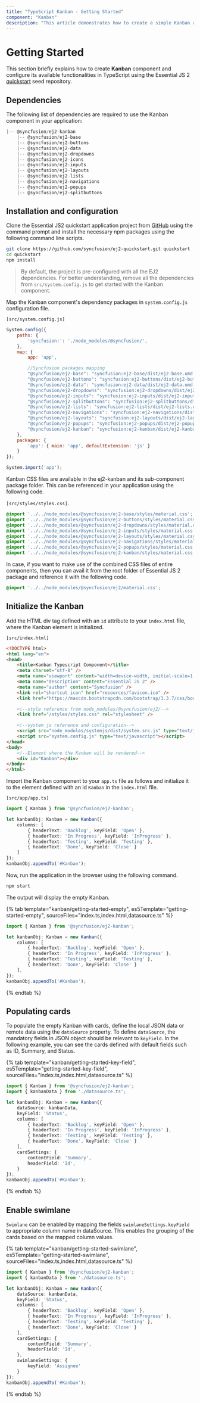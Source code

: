 ```yaml
---
title: "TypeScript Kanban - Getting Started"
component: "Kanban"
description: "This article demonstrates how to create a simple Kanban and configure its available features."
---
```


# Getting Started

This section briefly explains how to create **Kanban** component and configure its available functionalities in TypeScript using the Essential JS 2 [quickstart](https://github.com/syncfusion/ej2-quickstart.git) seed repository.

## Dependencies

The following list of dependencies are required to use the Kanban component in your application:

```javascript
|-- @syncfusion/ej2-kanban
    |-- @syncfusion/ej2-base
    |-- @syncfusion/ej2-buttons
    |-- @syncfusion/ej2-data
    |-- @syncfusion/ej2-dropdowns
    |-- @syncfusion/ej2-icons
    |-- @syncfusion/ej2-inputs
    |-- @syncfusion/ej2-layouts
    |-- @syncfusion/ej2-lists
    |-- @syncfusion/ej2-navigations
    |-- @syncfusion/ej2-popups
    |-- @syncfusion/ej2-splitbuttons
```

## Installation and configuration

Clone the Essential JS2 quickstart application project from
[GitHub](https://github.com/syncfusion/ej2-quickstart.git) using the command prompt and
install the necessary npm packages using the following command line scripts.

```sh
git clone https://github.com/syncfusion/ej2-quickstart.git quickstart
cd quickstart
npm install
```

>By default, the project is pre-configured with all the EJ2 dependencies. For better understanding, remove all the dependencies from `src/system.config.js` to get started with the Kanban component.

Map the Kanban component's dependency packages in `system.config.js` configuration file.

`[src/system.config.js]`

```javascript
System.config({
    paths: {
        'syncfusion:': './node_modules/@syncfusion/',
    },
    map: {
        app: 'app',

        //Syncfusion packages mapping
        "@syncfusion/ej2-base": "syncfusion:ej2-base/dist/ej2-base.umd.min.js",
        "@syncfusion/ej2-buttons": "syncfusion:ej2-buttons/dist/ej2-buttons.umd.min.js",
        "@syncfusion/ej2-data": "syncfusion:ej2-data/dist/ej2-data.umd.min.js",
        "@syncfusion/ej2-dropdowns": "syncfusion:ej2-dropdowns/dist/ej2-dropdowns.umd.min.js",
        "@syncfusion/ej2-inputs": "syncfusion:ej2-inputs/dist/ej2-inputs.umd.min.js",
        "@syncfusion/ej2-splitbuttons": "syncfusion:ej2-splitbuttons/dist/ej2-splitbuttons.umd.min.js",
        "@syncfusion/ej2-lists": "syncfusion:ej2-lists/dist/ej2-lists.umd.min.js",
        "@syncfusion/ej2-navigations": "syncfusion:ej2-navigations/dist/ej2-navigations.umd.min.js",
        "@syncfusion/ej2-layouts": "syncfusion:ej2-layouts/dist/ej2-layouts.umd.min.js",
        "@syncfusion/ej2-popups": "syncfusion:ej2-popups/dist/ej2-popups.umd.min.js",
        "@syncfusion/ej2-kanban": "syncfusion:ej2-kanban/dist/ej2-kanban.umd.min.js"
    },
    packages: {
        'app': { main: 'app', defaultExtension: 'js' }
    }
});

System.import('app');
```

Kanban CSS files are available in the ej2-kanban and its sub-component package folder. This can be referenced in your application using the following code.

`[src/styles/styles.css]`.

```css
@import '../../node_modules/@syncfusion/ej2-base/styles/material.css';
@import '../../node_modules/@syncfusion/ej2-buttons/styles/material.css';
@import '../../node_modules/@syncfusion/ej2-dropdowns/styles/material.css';
@import '../../node_modules/@syncfusion/ej2-inputs/styles/material.css';
@import '../../node_modules/@syncfusion/ej2-layouts/styles/material.css';
@import '../../node_modules/@syncfusion/ej2-navigations/styles/material.css';
@import '../../node_modules/@syncfusion/ej2-popups/styles/material.css';
@import '../../node_modules/@syncfusion/ej2-kanban/styles/material.css';
```

In case, if you want to make use of the combined CSS files of entire components, then you can avail it from the root folder of Essential JS 2 package and reference it with the following code.

```css
@import '../../node_modules/@syncfusion/ej2/material.css';
```

## Initialize the Kanban

Add the HTML div tag defined with an `id` attribute to your `index.html` file, where the Kanban element is initialized.

`[src/index.html]`

```html
<!DOCTYPE html>
<html lang="en">
<head>
    <title>Kanban Typescript Component</title>
    <meta charset="utf-8" />
    <meta name="viewport" content="width=device-width, initial-scale=1.0, user-scalable=no" />
    <meta name="description" content="Essential JS 2" />
    <meta name="author" content="Syncfusion" />
    <link rel="shortcut icon" href="resources/favicon.ico" />
    <link href="https://maxcdn.bootstrapcdn.com/bootstrap/3.3.7/css/bootstrap.min.css" rel="stylesheet" />

    <!--style reference from node_modules/@syncfusion/ej2/-->
    <link href="/styles/styles.css" rel="stylesheet" />

    <!--system js reference and configuration-->
    <script src="node_modules/systemjs/dist/system.src.js" type="text/javascript"></script>
    <script src="system.config.js" type="text/javascript"></script>
</head>
<body>
    <!--Element where the Kanban will be rendered-->
    <div id="Kanban"></div>
</body>
</html>
```

Import the Kanban component to your `app.ts` file as follows and initialize it to the element defined with an id `Kanban` in the `index.html` file.

`[src/app/app.ts]`

```typescript
import { Kanban } from '@syncfusion/ej2-kanban';

let kanbanObj: Kanban = new Kanban({
    columns: [
        { headerText: 'Backlog', keyField: 'Open' },
        { headerText: 'In Progress', keyField: 'InProgress' },
        { headerText: 'Testing', keyField: 'Testing' },
        { headerText: 'Done', keyField: 'Close' }
    ]
});
kanbanObj.appendTo('#Kanban');
```

Now, run the application in the browser using the following command.

```sh
npm start
```

The output will display the empty Kanban.

{% tab template="kanban/getting-started-empty", es5Template="getting-started-empty", sourceFiles="index.ts,index.html,datasource.ts" %}

```typescript
import { Kanban } from '@syncfusion/ej2-kanban';

let kanbanObj: Kanban = new Kanban({
    columns: [
        { headerText: 'Backlog', keyField: 'Open' },
        { headerText: 'In Progress', keyField: 'InProgress' },
        { headerText: 'Testing', keyField: 'Testing' },
        { headerText: 'Done', keyField: 'Close' }
    ],
});
kanbanObj.appendTo('#Kanban');
```

{% endtab %}

## Populating cards

To populate the empty Kanban with cards, define the local JSON data or remote data using the `dataSource` property. To define `dataSource`, the mandatory fields in JSON object should be relevant to `keyField`. In the following example, you can see the cards defined with default fields such as ID, Summary, and Status.

{% tab template="kanban/getting-started-key-field", es5Template="getting-started-key-field", sourceFiles="index.ts,index.html,datasource.ts" %}

```typescript
import { Kanban } from '@syncfusion/ej2-kanban';
import { kanbanData } from './datasource.ts';

let kanbanObj: Kanban = new Kanban({
    dataSource: kanbanData,
    keyField: 'Status',
    columns: [
        { headerText: 'Backlog', keyField: 'Open' },
        { headerText: 'In Progress', keyField: 'InProgress' },
        { headerText: 'Testing', keyField: 'Testing' },
        { headerText: 'Done', keyField: 'Close' }
    ],
    cardSettings: {
        contentField: 'Summary',
        headerField: 'Id',
    }
});
kanbanObj.appendTo('#Kanban');
```

{% endtab %}

## Enable swimlane

`Swimlane` can be enabled by mapping the fields `swimlaneSettings.keyField` to appropriate column name in dataSource. This enables the grouping of the cards based on the mapped column values.

{% tab template="kanban/getting-started-swimlane", es5Template="getting-started-swimlane", sourceFiles="index.ts,index.html,datasource.ts" %}

```typescript
import { Kanban } from '@syncfusion/ej2-kanban';
import { kanbanData } from './datasource.ts';

let kanbanObj: Kanban = new Kanban({
    dataSource: kanbanData,
    keyField: 'Status',
    columns: [
        { headerText: 'Backlog', keyField: 'Open' },
        { headerText: 'In Progress', keyField: 'InProgress' },
        { headerText: 'Testing', keyField: 'Testing' },
        { headerText: 'Done', keyField: 'Close' }
    ],
    cardSettings: {
        contentField: 'Summary',
        headerField: 'Id',
    },
    swimlaneSettings: {
        keyField: 'Assignee'
    }
});
kanbanObj.appendTo('#Kanban');
```

{% endtab %}